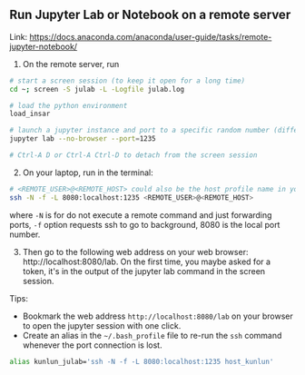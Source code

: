## Run Jupyter Lab or Notebook on a remote server

Link: https://docs.anaconda.com/anaconda/user-guide/tasks/remote-jupyter-notebook/

1. On the remote server, run

```bash
# start a screen session (to keep it open for a long time)
cd ~; screen -S julab -L -Logfile julab.log

# load the python environment
load_insar

# launch a jupyter instance and port to a specific random number (different for each user)
jupyter lab --no-browser --port=1235

# Ctrl-A D or Ctrl-A Ctrl-D to detach from the screen session
```

2. On your laptop, run in the terminal:

```bash
# <REMOTE_USER>@<REMOTE_HOST> could also be the host profile name in your ~/.ssh/config file
ssh -N -f -L 8080:localhost:1235 <REMOTE_USER>@<REMOTE_HOST>
```

where `-N` is for do not execute a remote command and just forwarding ports, `-f` option requests ssh to go to background, 8080 is the local port number. 

3. Then go to the following web address on your web browser: http://localhost:8080/lab. On the first time, you maybe asked for a token, it's in the output of the jupyter lab command in the screen session.

Tips:

+ Bookmark the web address `http://localhost:8080/lab` on your browser to open the jupyter session with one click.
+ Create an alias in the `~/.bash_profile` file to re-run the `ssh` command whenever the port connection is lost.

```bash
alias kunlun_julab='ssh -N -f -L 8080:localhost:1235 host_kunlun'
```
